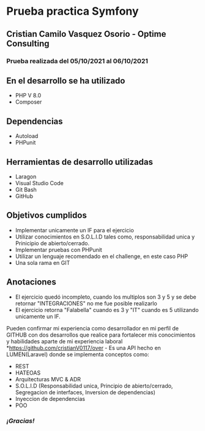 # Prueba practica Symfony
## Cristian Camilo Vasquez Osorio - Optime Consulting
### Prueba realizada del 05/10/2021 al 06/10/2021

## En el desarrollo se ha utilizado
* PHP V 8.0
* Composer

## Dependencias
* Autoload
* PHPunit

## Herramientas de desarrollo utilizadas
* Laragon
* Visual Studio Code
* Git Bash
* GitHub

## Objetivos cumplidos
* Implementar unicamente un IF para el ejercicio
* Utilizar conocimientos en S.O.L.I.D tales como, responsabilidad unica y Prinicipio de abierto/cerrado.
* Implementar pruebas con PHPunit
* Utilizar un lenguaje recomendado en el challenge, en este caso PHP
* Una sola rama en GIT

## Anotaciones
* El ejercicio quedó incompleto, cuando los multiplos son 3 y 5 y se debe retornar "INTEGRACIONES" no me fue posible realizarlo
* El ejercicio retorna "Falabella" cuando es 3 y "IT" cuando es 5 utilizando unicamente un IF.

Pueden confirmar mi experiencia como desarrollador en mi perfil de GITHUB con dos desarrollos que realice para fortalecer mis conocimientos y habilidades aparte de mi experiencia laboral
*https://github.com/cristianV0117/over - Es una API hecho en LUMEN(Laravel) donde se implementa conceptos como:
* REST
* HATEOAS
* Arquitecturas MVC & ADR
* S.O.L.I.D (Responsabilidad unica, Principio de abierto/cerrado, Segregacion de interfaces, Inversion de dependencias)
* Inyeccion de dependencias
* POO

### *¡Gracias!*
